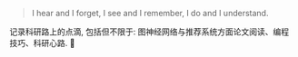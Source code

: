 > I hear and I forget, I see and I remember, I do and I understand.

记录科研路上的点滴, 包括但不限于: 图神经网络与推荐系统方面论文阅读、编程技巧、科研心路.  